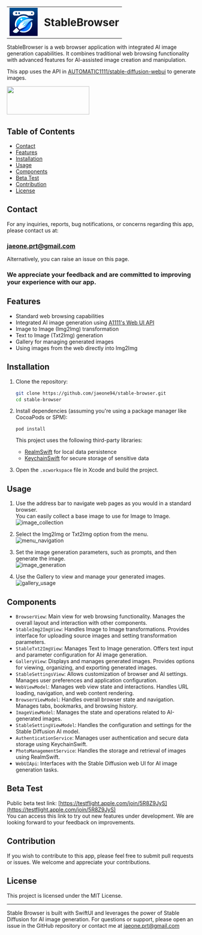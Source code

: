 <table style="border-collapse: collapse; border: none;">
  <tr style="border: none;">
    <td style="vertical-align: middle; border: none;">
      <a href="https://apps.apple.com/app/stablebrowser/id6502819190"><img src="StableBrowser/Resources/Images/appIcon.png" width="75" height="75" /></a>
    </td>
    <td style="vertical-align: middle; padding-left: 10px; border: none;">
      <h1 style="margin: 0;">StableBrowser</h1>
    </td>
  </tr>
</table>

StableBrowser is a web browser application with integrated AI image generation capabilities. It combines traditional web browsing functionality with advanced features for AI-assisted image creation and manipulation.

This app uses the API in [AUTOMATIC1111/stable-diffusion-webui](https://github.com/AUTOMATIC1111/stable-diffusion-webui) to generate images.    
  
<a href="https://apps.apple.com/app/stablebrowser/id6502819190">
 <img
  src="https://github.com/user-attachments/assets/794cdd01-2731-498c-a4bf-442e21059d85"
  width="220"
  height="75"
  />
</a>
 

## Table of Contents
- [Contact](#contact)
- [Features](#features)
- [Installation](#installation)
- [Usage](#usage)
- [Components](#components)
- [Beta Test](#beta-test)
- [Contribution](#contribution)
- [License](#license)

## Contact
For any inquiries, reports, bug notifications, or concerns regarding this app, please contact us at:  
### jaeone.prt@gmail.com
Alternatively, you can raise an issue on this page.  
### We appreciate your feedback and are committed to improving your experience with our app.

## Features

- Standard web browsing capabilities
- Integrated AI image generation using [A1111's Web UI API](https://github.com/AUTOMATIC1111/stable-diffusion-webui/wiki/API)
- Image to Image (Img2Img) transformation
- Text to Image (Txt2Img) generation
- Gallery for managing generated images
- Using images from the web directly into Img2Img

## Installation

1. Clone the repository:
   ```bash
   git clone https://github.com/jaeone94/stable-browser.git
   cd stable-browser
   ```
2. Install dependencies (assuming you're using a package manager like CocoaPods or SPM):
    ```
    pod install
    ```
    This project uses the following third-party libraries:
   - [RealmSwift](https://github.com/realm/realm-swift) for local data persistence
   - [KeychainSwift](https://github.com/evgenyneu/keychain-swift) for secure storage of sensitive data

3. Open the `.xcworkspace` file in Xcode and build the project.

## Usage

1. Use the address bar to navigate web pages as you would in a standard browser.  
You can easily collect a base image to use for Image to Image.  
![image_collection](https://github.com/jaeone94/stable-browser/assets/89377375/74420c93-a2a9-4bfb-9f4f-3e349956e576)

2. Select the Img2Img or Txt2Img option from the menu.  
![menu_navigation](https://github.com/jaeone94/stable-browser/assets/89377375/62764299-00e1-45cb-aaee-2cd24a391ed4)

3. Set the image generation parameters, such as prompts, and then generate the image.  
![image_generation](https://github.com/jaeone94/stable-browser/assets/89377375/1ee1f3fd-1278-49c9-9ec4-fc71aacab560)

4. Use the Gallery to view and manage your generated images.  
![gallery_usage](https://github.com/jaeone94/stable-browser/assets/89377375/abb443ac-49d0-461a-b0cb-6795bd862d8c)

## Components

- `BrowserView`: Main view for web browsing functionality. Manages the overall layout and interaction with other components.
- `StableImg2ImgView`: Handles Image to Image transformations. Provides interface for uploading source images and setting transformation parameters.
- `StableTxt2ImgView`: Manages Text to Image generation. Offers text input and parameter configuration for AI image generation.
- `GalleryView`: Displays and manages generated images. Provides options for viewing, organizing, and exporting generated images.
- `StableSettingsView`: Allows customization of browser and AI settings. Manages user preferences and application configuration.
- `WebViewModel`: Manages web view state and interactions. Handles URL loading, navigation, and web content rendering.
- `BrowserViewModel`: Handles overall browser state and navigation. Manages tabs, bookmarks, and browsing history.
- `ImageViewModel`: Manages the state and operations related to AI-generated images.
- `StableSettingViewModel`: Handles the configuration and settings for the Stable Diffusion AI model.
- `AuthenticationService`: Manages user authentication and secure data storage using KeychainSwift.
- `PhotoManagementService`: Handles the storage and retrieval of images using RealmSwift.
- `WebUIApi`: Interfaces with the Stable Diffusion web UI for AI image generation tasks.

## Beta Test
Public beta test link: [https://testflight.apple.com/join/5R8Z9JyS](https://testflight.apple.com/join/5R8Z9JyS)  
You can access this link to try out new features under development. We are looking forward to your feedback on improvements.

## Contribution
If you wish to contribute to this app, please feel free to submit pull requests or issues. We welcome and appreciate your contributions.

## License
This project is licensed under the MIT License.

---

Stable Browser is built with SwiftUI and leverages the power of Stable Diffusion for AI image generation. For questions or support, please open an issue in the GitHub repository or contact me at jaeone.prt@gmail.com
